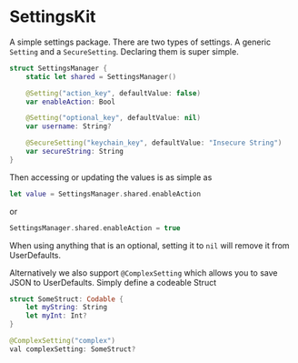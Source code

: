 # SettingsKit
A simple settings package. There are two types of settings. A generic `Setting` and a `SecureSetting`.
Declaring them is super simple.

```swift
struct SettingsManager {
    static let shared = SettingsManager()

    @Setting("action_key", defaultValue: false)
    var enableAction: Bool

    @Setting("optional_key", defaultValue: nil)
    var username: String?

    @SecureSetting("keychain_key", defaultValue: "Insecure String")
    var secureString: String
}
```

Then accessing or updating the values is as simple as
```swift
let value = SettingsManager.shared.enableAction
```
or
```swift
SettingsManager.shared.enableAction = true
```

When using anything that is an optional, setting it to `nil` will remove it from UserDefaults.

Alternatively we also support `@ComplexSetting` which allows you to save JSON to UserDefaults. Simply define a codeable Struct
```swift
struct SomeStruct: Codable {
	let myString: String
	let myInt: Int?
}

@ComplexSetting("complex")
val complexSetting: SomeStruct?
```
